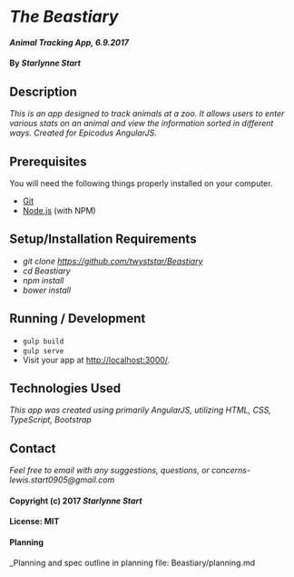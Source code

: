# _The Beastiary_

#### _Animal Tracking App, 6.9.2017_

#### By _**Starlynne Start**_

## Description

_This is an app designed to track animals at a zoo. It allows users to enter various stats on an animal and view the information sorted in different ways. Created for Epicodus AngularJS._

## Prerequisites

You will need the following things properly installed on your computer.

* [Git](https://git-scm.com/)
* [Node.js](https://nodejs.org/) (with NPM)

## Setup/Installation Requirements

* _git clone https://github.com/twyststar/Beastiary_
* _cd Beastiary_
* _npm install_
* _bower install_

## Running / Development

* `gulp build`
* `gulp serve`
* Visit your app at [http://localhost:3000/](http://localhost:3000/).

## Technologies Used

_This app was created using primarily AngularJS, utilizing HTML, CSS, TypeScript, Bootstrap_

## Contact

  _Feel free to email with any suggestions, questions, or concerns- lewis.start0905@gmail.com_

#### Copyright (c) 2017 **_Starlynne Start_**  
#### License: MIT

#### Planning
_Planning and spec outline in planning file: Beastiary/planning.md
